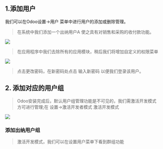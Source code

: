 ## 1.添加用户

我们可以在Odoo设置-&gt;用户 菜单中进行用户的添加或删除管理。

> 在系统中我们添加一个出纳用户A 使之具有对销售和采购的收付款功能。

![](file:///C:\Users\xc\AppData\Roaming\Tencent\Users\419412545\QQ\WinTemp\RichOle\}L%28~9ONRYQ`US3Y%29$7E5{EJ.png)

> 在应用程序中我们去除所有的应用模块，稍后我们将增加自定义的权限菜单

![](file:///C:\Users\xc\AppData\Roaming\Tencent\Users\419412545\QQ\WinTemp\RichOle\H]WDDG}F1P_5W8O49}5F99B.png)

> 点击更改密码，在新密码处点击 输入新密码 以便我们登录该用户。

## 2. 添加对应的用户组

> Odoo安装完成后，默认用户组管理功能是不可见的，我们需激活开发模式方可进行管理;在 设置-&gt;激活开发者模式 激活开发模式

![](file:///C:\Users\xc\AppData\Roaming\Tencent\Users\419412545\QQ\WinTemp\RichOle\~I1O2FMQ18DQP$RYONU5JF5.png)

### 添加出纳用户组

> 激活开发模式，我们可以在设置用户菜单下看到群组功能



